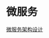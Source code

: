 <!--
 * @Author: hsycc
 * @Date: 2023-05-06 03:41:44
 * @LastEditTime: 2023-05-06 03:42:37
 * @Description: 
 * 
-->
# 微服务

[微服务架构设计](https://gudaoxuri.gitbook.io/microservices-architecture/)
